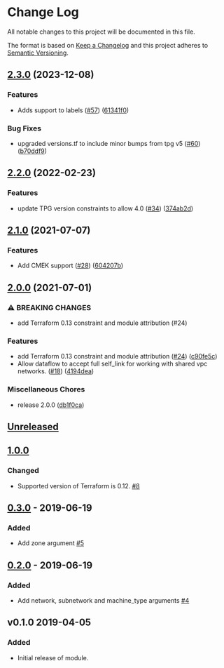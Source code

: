 # Change Log

All notable changes to this project will be documented in this file.

The format is based on [Keep a Changelog](http://keepachangelog.com/) and this
project adheres to [Semantic Versioning](http://semver.org/).

## [2.3.0](https://github.com/terraform-google-modules/terraform-google-dataflow/compare/v2.2.0...v2.3.0) (2023-12-08)


### Features

* Adds support to labels ([#57](https://github.com/terraform-google-modules/terraform-google-dataflow/issues/57)) ([61341f0](https://github.com/terraform-google-modules/terraform-google-dataflow/commit/61341f0fd2b6d0dc2c381484c1acd947da6de533))


### Bug Fixes

* upgraded versions.tf to include minor bumps from tpg v5 ([#60](https://github.com/terraform-google-modules/terraform-google-dataflow/issues/60)) ([b70ddf9](https://github.com/terraform-google-modules/terraform-google-dataflow/commit/b70ddf99fc4a1ee4a86f114a5d4783dc52d911db))

## [2.2.0](https://github.com/terraform-google-modules/terraform-google-dataflow/compare/v2.1.0...v2.2.0) (2022-02-23)


### Features

* update TPG version constraints to allow 4.0 ([#34](https://github.com/terraform-google-modules/terraform-google-dataflow/issues/34)) ([374ab2d](https://github.com/terraform-google-modules/terraform-google-dataflow/commit/374ab2d2c7cd05ce1a156400d8fe6ce48d7a4a91))

## [2.1.0](https://www.github.com/terraform-google-modules/terraform-google-dataflow/compare/v2.0.0...v2.1.0) (2021-07-07)


### Features

* Add CMEK support ([#28](https://www.github.com/terraform-google-modules/terraform-google-dataflow/issues/28)) ([604207b](https://www.github.com/terraform-google-modules/terraform-google-dataflow/commit/604207be49d1b11a854eed68067979b8148aadd7))

## [2.0.0](https://www.github.com/terraform-google-modules/terraform-google-dataflow/compare/v1.0.0...v2.0.0) (2021-07-01)


### ⚠ BREAKING CHANGES

* add Terraform 0.13 constraint and module attribution (#24)

### Features

* add Terraform 0.13 constraint and module attribution ([#24](https://www.github.com/terraform-google-modules/terraform-google-dataflow/issues/24)) ([c90fe5c](https://www.github.com/terraform-google-modules/terraform-google-dataflow/commit/c90fe5c86a440c1e92614c466a77709dd4e3b261))
* Allow dataflow to accept full self_link for working with shared vpc networks. ([#18](https://www.github.com/terraform-google-modules/terraform-google-dataflow/issues/18)) ([4194dea](https://www.github.com/terraform-google-modules/terraform-google-dataflow/commit/4194dea146a1dc8483157d03acbc44e9d122b6bd))


### Miscellaneous Chores

* release 2.0.0 ([db1f0ca](https://www.github.com/terraform-google-modules/terraform-google-dataflow/commit/db1f0ca715c09e56e8676e8712c28941b191a685))

## [Unreleased]

## [1.0.0]

### Changed

- Supported version of Terraform is 0.12. [#8]

## [0.3.0] - 2019-06-19

### Added

* Add zone argument [#5]

## [0.2.0] - 2019-06-19

### Added

* Add network, subnetwork and machine_type arguments [#4]

## v0.1.0 2019-04-05

### Added

* Initial release of module.

[Unreleased]: https://github.com/terraform-google-modules/terraform-google-kubernetes-engine/compare/v1.0.0...HEAD
[1.0.0]: https://github.com/terraform-google-modules/terraform-google-dataflow/compare/v0.3.0...v1.0.0
[0.3.0]: https://github.com/terraform-google-modules/terraform-google-dataflow/compare/v0.2.0...v0.3.0
[0.2.0]: https://github.com/terraform-google-modules/terraform-google-dataflow/compare/v0.1.0...v0.2.0

[#8]: https://github.com/terraform-google-modules/terraform-google-dataflow/pull/8
[#5]: https://github.com/terraform-google-modules/terraform-google-dataflow/pull/5
[#4]: https://github.com/terraform-google-modules/terraform-google-dataflow/pull/4
